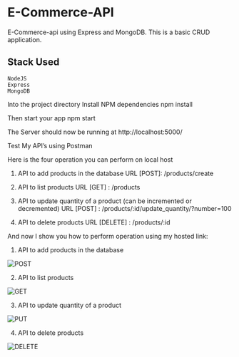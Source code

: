 # E-Commerce-API
E-Commerce-api using Express and MongoDB. This is a basic CRUD application.


## Stack Used
    NodeJS
    Express
    MongoDB

Into the project directory
Install NPM dependencies
npm install

Then start your app
npm start

The Server should now be running at http://localhost:5000/


Test My API’s using Postman


Here is the four operation you can perform on local host

1.  API to add products in the database
    URL [POST]: /products/create

2.  API to list products
    URL [GET] : /products

3.  API to update quantity of a product (can be incremented or decremented)
    URL [POST] : /products/:id/update_quantity/?number=100

4.  API to delete products
    URL [DELETE] : /products/:id
    
    
   
And now I show you how to perform operation using my hosted link:


1.  API to add products in the database

![POST](https://user-images.githubusercontent.com/88940367/201413612-dfd59e61-690b-41d9-b79e-0beee47f0eec.png)

2.  API to list products

![GET](https://user-images.githubusercontent.com/88940367/201413622-dae04e2e-6b7c-43c2-bdf8-071e4c5f228e.png)

3. API to update quantity of a product

![PUT](https://user-images.githubusercontent.com/88940367/201413618-c6a1963d-a78b-4c79-8c7b-fe0896e93ccc.png)

4.  API to delete products

![DELETE](https://user-images.githubusercontent.com/88940367/201413620-2bdb8570-169f-4c7e-8844-8a34fe6611d1.png)
